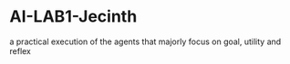 # AI-LAB1-Jecinth
a practical execution of the agents that majorly focus on goal, utility and reflex
